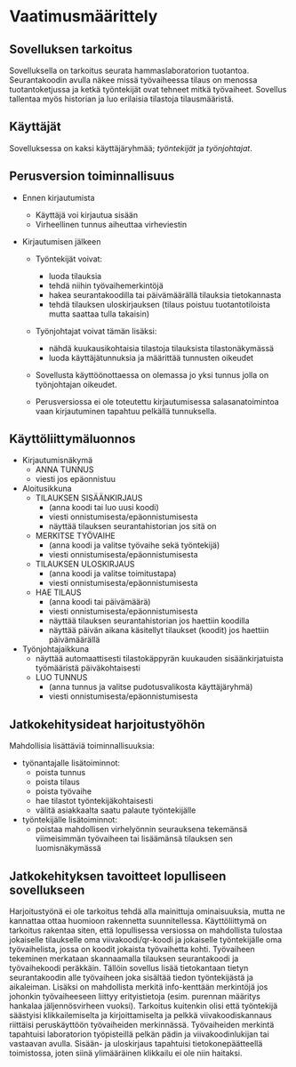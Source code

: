# Vaatimusmäärittely

## Sovelluksen tarkoitus

Sovelluksella on tarkoitus seurata hammaslaboratorion tuotantoa. Seurantakoodin avulla näkee missä työvaiheessa tilaus on menossa tuotantoketjussa ja ketkä työntekijät ovat tehneet mitkä työvaiheet. Sovellus tallentaa myös historian ja luo erilaisia tilastoja tilausmääristä.

## Käyttäjät

Sovelluksessa on kaksi käyttäjäryhmää; *työntekijät* ja *työnjohtajat*. 

## Perusversion toiminnallisuus

- Ennen kirjautumista
  - Käyttäjä voi kirjautua sisään
  - Virheellinen tunnus aiheuttaa virheviestin

- Kirjautumisen jälkeen

  - Työntekijät voivat:
    - luoda tilauksia
    - tehdä niihin työvaihemerkintöjä
    - hakea seurantakoodilla tai päivämäärällä tilauksia tietokannasta
    - tehdä tilauksen uloskirjauksen (tilaus poistuu tuotantotiloista mutta saattaa tulla takaisin)

  - Työnjohtajat voivat tämän lisäksi:
    - nähdä kuukausikohtaisia tilastoja tilauksista tilastonäkymässä
    - luoda käyttäjätunnuksia ja määrittää tunnusten oikeudet
  
  - Sovellusta käyttöönottaessa on olemassa jo yksi tunnus jolla on työnjohtajan oikeudet.
  
  - Perusversiossa ei ole toteutettu kirjautumisessa salasanatoimintoa vaan kirjautuminen tapahtuu pelkällä tunnuksella.

## Käyttöliittymäluonnos

- Kirjautumisnäkymä
  - ANNA TUNNUS
  - viesti jos epäonnistuu
- Aloitusikkuna
  - TILAUKSEN SISÄÄNKIRJAUS
    - (anna koodi tai luo uusi koodi)
    - viesti onnistumisesta/epäonnistumisesta
    - näyttää tilauksen seurantahistorian jos sitä on
  - MERKITSE TYÖVAIHE
    - (anna koodi ja valitse työvaihe sekä työntekijä)
    - viesti onnistumisesta/epäonnistumisesta
  - TILAUKSEN ULOSKIRJAUS
    - (anna koodi ja valitse toimitustapa)
    - viesti onnistumisesta/epäonnistumisesta
  - HAE TILAUS
    - (anna koodi tai päivämäärä)
    - viesti onnistumisesta/epäonnistumisesta
    - näyttää tilauksen seurantahistorian jos haettiin koodilla
    - näyttää päivän aikana käsitellyt tilaukset (koodit) jos haettiin päivämäärällä
- Työnjohtajaikkuna
  - näyttää automaattisesti tilastokäppyrän kuukauden sisäänkirjatuista työmääristä päiväkohtaisesti
  - LUO TUNNUS
    - (anna tunnus ja valitse pudotusvalikosta käyttäjäryhmä)
    - viesti onnistumisesta/epäonnistumisesta
    
    
## Jatkokehitysideat harjoitustyöhön

Mahdollisia lisättäviä toiminnallisuuksia:
  - työnantajalle lisätoiminnot:
    - poista tunnus
    - poista tilaus
    - poista työvaihe
    - hae tilastot työntekijäkohtaisesti
    - välitä asiakkaalta saatu palaute työntekijälle
  - työntekijälle lisätoiminnot:
    - poistaa mahdollisen virhelyönnin seurauksena tekemänsä viimeisimmän työvaiheen tai lisäämänsä tilauksen sen luomisnäkymässä
    

## Jatkokehityksen tavoitteet lopulliseen sovellukseen

Harjoitustyönä ei ole tarkoitus tehdä alla mainittuja ominaisuuksia, mutta ne kannattaa ottaa huomioon rakennetta suunnitellessa.
Käyttöliittymä on tarkoitus rakentaa siten, että lopullisessa versiossa on mahdollista tulostaa jokaiselle tilaukselle oma viivakoodi/qr-koodi ja jokaiselle työntekijälle oma työvaihelista, jossa on koodit jokaista työvaihetta kohti. Työvaiheen tekeminen merkataan skannaamalla tilauksen seurantakoodi ja työvaihekoodi peräkkäin. Tällöin sovellus lisää tietokantaan tietyn seurantakoodin alle työvaiheen joka sisältää tiedon työntekijästä ja aikaleiman. Lisäksi on mahdollista merkitä info-kenttään merkintöjä jos johonkin työvaiheeseen liittyy erityistietoja (esim. purennan määritys hankalaa jäljennösvirheen vuoksi). Tarkoitus kuitenkin olisi että työntekijä säästyisi klikkailemiselta ja kirjoittamiselta ja pelkkä viivakoodiskannaus riittäisi peruskäyttöön työvaiheiden merkinnässä. Työvaiheiden merkintä tapahtuisi laboratorion työpisteillä pelkän pädin ja viivakoodinlukijan tai vastaavan avulla.
Sisään- ja uloskirjaus tapahtuisi tietokonepäätteellä toimistossa, joten siinä ylimääräinen klikkailu ei ole niin haitaksi.

